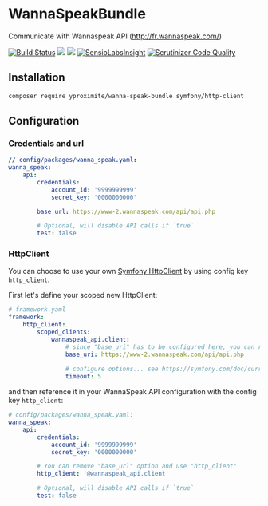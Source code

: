 # WannaSpeakBundle
Communicate with Wannaspeak API (http://fr.wannaspeak.com/)

[![Build Status](https://travis-ci.com/Yproximite/YproxMessagesBundle.svg?token=pNBs2oaRpfxdyhqWf28h&branch=master)](https://travis-ci.com/Yproximite/YproxMessagesBundle)
![](https://img.shields.io/badge/php->%207.3-blue)
![](https://img.shields.io/badge/Symfony-%5E4.3-blue)
[![SensioLabsInsight](https://insight.sensiolabs.com/projects/bfac8ac4-0f50-408d-8652-4b36738f94ee/small.png)](https://insight.sensiolabs.com/projects/bfac8ac4-0f50-408d-8652-4b36738f94ee) [![Scrutinizer Code Quality](https://scrutinizer-ci.com/g/Yproximite/WannaSpeakBundle/badges/quality-score.png?b=master)](https://scrutinizer-ci.com/g/Yproximite/WannaSpeakBundle/?branch=master)

## Installation

```bash
composer require yproximite/wanna-speak-bundle symfony/http-client
```

## Configuration

### Credentials and url

``` yaml
// config/packages/wanna_speak.yaml:
wanna_speak:
    api:
        credentials:
            account_id: '9999999999'
            secret_key: '0000000000'

        base_url: https://www-2.wannaspeak.com/api/api.php

        # Optional, will disable API calls if `true`
        test: false
```

### HttpClient

You can choose to use your own [Symfony HttpClient](https://symfony.com/doc/current/components/http_client.html) by using config key `http_client`.

First let's define your scoped new HttpClient: 

```yaml
# framework.yaml
framework:
    http_client:
        scoped_clients:
            wannaspeak_api.client:
                # since "base_uri" has to be configured here, you can remove "wanna_speak.api.base_url" config 
                base_uri: https://www-2.wannaspeak.com/api/api.php
               
                # configure options... see https://symfony.com/doc/current/reference/configuration/framework.html#http-client
                timeout: 5
```

and then reference it in your WannaSpeak API configuration with the config key `http_client`:

```yaml
# config/packages/wanna_speak.yaml:
wanna_speak:
    api:
        credentials:
            account_id: '9999999999'
            secret_key: '0000000000'

        # You can remove "base_url" option and use "http_client"
        http_client: '@wannaspeak_api.client'

        # Optional, will disable API calls if `true`
        test: false
```

